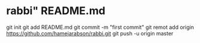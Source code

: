 # rabbi" README.md
git init
git add README.md
git commit -m "first commit"
git remot add origin https://github.com/hamejarabson/rabbi.git
git push -u origin master
